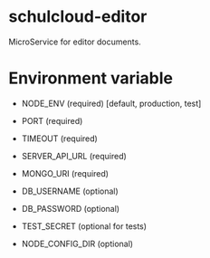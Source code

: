 # schulcloud-editor
MicroService for editor documents. 



# Environment variable
- NODE_ENV (required) [default, production, test]
- PORT (required)
- TIMEOUT (required)
- SERVER_API_URL (required)
- MONGO_URI (required)
- DB_USERNAME (optional) 
- DB_PASSWORD (optional) 

- TEST_SECRET (optional for tests)

- NODE_CONFIG_DIR (optional)



